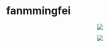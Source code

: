 # fanmmingfei
<p align="center"> 
 <a href="#">
  <img src="https://profile-counter.glitch.me/fanmingfei/count.svg"/>
 </a>
</p>

<p align="center"> 
 <img src="https://github-readme-stats.vercel.app/api?username=fanmingfei&show_icons=true"/>
</p>
